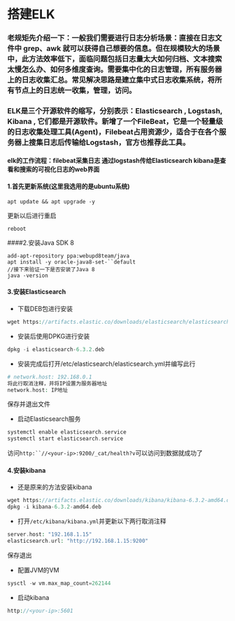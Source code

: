 # 搭建ELK

### 老规矩先介绍一下：一般我们需要进行日志分析场景：直接在日志文件中 grep、awk 就可以获得自己想要的信息。但在规模较大的场景中，此方法效率低下，面临问题包括日志量太大如何归档、文本搜索太慢怎么办、如何多维度查询。需要集中化的日志管理，所有服务器上的日志收集汇总。常见解决思路是建立集中式日志收集系统，将所有节点上的日志统一收集，管理，访问。

### ELK是三个开源软件的缩写，分别表示：Elasticsearch , Logstash, Kibana , 它们都是开源软件。新增了一个FileBeat，它是一个轻量级的日志收集处理工具(Agent)，Filebeat占用资源少，适合于在各个服务器上搜集日志后传输给Logstash，官方也推荐此工具。

#### elk的工作流程：filebeat采集日志 通过logstash传给Elasticsearch kibana是查看和搜索的可视化日志的web界面

#### 1.首先更新系统(这里我选用的是ubuntu系统)

`apt update && apt upgrade -y`

更新以后进行重启

`reboot`

####2.安装Java SDK 8

```
add-apt-repository ppa:webupd8team/java
apt install -y oracle-java8-set-``default
//接下来验证一下是否安装了Java 8
java -version
```

#### 3.安装Elasticsearch

* 下载DEB包进行安装

```php
wget https://artifacts.elastic.co/downloads/elasticsearch/elasticsearch-6.3.2.deb
```

* 安装后使用DPKG进行安装

```php
dpkg -i elasticsearch-6.3.2.deb
```

* 安装完成后打开/etc/elasticsearch/elasticsearch.yml并编写此行

```php
# network.host: 192.168.0.1
将此行取消注释，并将IP设置为服务器地址
network.host: IP地址  
```

保存并退出文件

* 启动Elasticsearch服务

```php
systemctl enable elasticsearch.service
systemctl start elasticsearch.service
```

访问`http:``//<your-ip>:9200/_cat/health?v`可以访问到数据就成功了

#### 4.安装kibana

* 还是原来的方法安装kibana

```php
wget https://artifacts.elastic.co/downloads/kibana/kibana-6.3.2-amd64.deb
dpkg -i kibana-6.3.2-amd64.deb
```

* 打开`/etc/kibana/kibana.yml`并更新以下两行取消注释

```php
server.host: "192.168.1.15"
elasticsearch.url: "http://192.168.1.15:9200"
```

保存退出

* 配置JVM的VM

```php
sysctl -w vm.max_map_count=262144
```

* 启动kibana

```php
http://<your-ip>:5601
```



